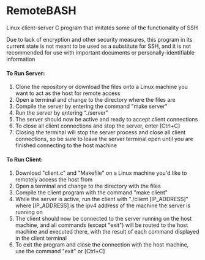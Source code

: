 # RemoteBASH
Linux client-server C program that imitates some of the functionality of SSH

Due to lack of encryption and other security measures, this program in its current state is not meant to be used as a substitute for SSH, and it is not recommended for use with important documents or personally-identifiable information

#### To Run Server:
1. Clone the repository or download the files onto a Linux machine you want to act as the host for remote access
2. Open a terminal and change to the directory where the files are
3. Compile the server by entering the command "make server"
4. Run the server by entering "./server"
5. The server should now be active and ready to accept client connections
6. To close all client connections and stop the server, enter [Ctrl+C]
7. Closing the terminal will stop the server process and close all client connections, so be sure to leave the server terminal open until you are finished connecting to the host machine

#### To Run Client:
1. Download "client.c" and "Makefile" on a Linux machine you'd like to remotely access the host from
2. Open a terminal and change to the directory with the files
3. Compile the client program with the command "make client"
4. While the server is active, run the client with "./client [IP_ADDRESS]" where [IP_ADDRESS] is the ipv4 address of the machine the server is running on
5. The client should now be connected to the server running on the host machine, and all commands (except "exit") will be routed to the host machine and executed there, with the result of each command displayed in the client terminal
6. To exit the program and close the connection with the host machine, use the command "exit" or [Ctrl+C]
